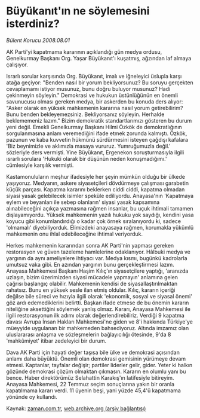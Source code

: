 # Büyükanıt'ın ne söylemesini isterdiniz?

*Bülent Korucu 2008.08.01*

<tr><td class="metin" colspan="2" style="padding-top: 20px; padding-left: 5px; padding-right: 10px;">AK Parti'yi kapatmama kararının açıklandığı gün medya ordusu, Genelkurmay Başkanı Org. Yaşar Büyükanıt'ı kuşatmış, ağzından laf almaya çalışıyor.</td></tr><tr><td class="metin" colspan="2" style="padding-top: 20px; padding-left: 5px; padding-right: 10px;"><p>Israrlı sorular karşısında Org. Büyükanıt, imalı ve iğneleyici üslupla karşı atağa geçiyor: "Benden nasıl bir yorum bekliyorsunuz? Bu soruyu gerçekten cevaplamamı istiyor musunuz, bunu doğru buluyor musunuz? Hadi çekinmeyin söyleyin." Demokrasi ve hukukun üstünlüğünün en önemli savunucusu olması gereken medya, bir askerden bu konuda ders alıyor: "Asker olarak en yüksek mahkemenin kararına nasıl yorum getirebilirim? Bunu benden bekleyemezsiniz. Bekliyorsanız söyleyin. Herhalde beklememeniz lazım." Bizim demokratik standartlarımızı gösteren bu durum yeni değil. Emekli Genelkurmay Başkanı Hilmi Özkök de demokratlığının sorgulanmasına anlam veremediğini ifade etmek zorunda kalmıştı. Özkök, pazunun ve kaba kuvvetin hükmünü sürdürmesini isteyen çağdışı kafalara 'Biz beynimizle ve aklımızla masaya vururuz. Yumruğumuzla değil.' sözleriyle ders vermişti. Yine Büyükanıt, Ergenekon soruşturmasıyla ilgili ısrarlı sorulara 'Hukuki olarak bir düşünün neden konuşmadığımı.' cümlesiyle karşılık vermişti.
<p> Kastamonuluların meşhur ifadesiyle her şeyin mümkün olduğu bir ülkede yaşıyoruz. Medyanın, askere siyasetçileri dövdürmeye çalışması garabetin küçük parçası. Kapatma kararını beklerken ciddi ciddi, kapatma olmadan siyasi yasak gelebilecek isimler speküle ediliyordu. Anayasa'nın 'Kapatmaya eylem ve beyanları ile sebep olanların' siyasi yasak kapsamına alınabileceğini açıkça yazmasına rağmen insanlar, bu uçuk ihtimali tamamen dışlayamıyordu. Yüksek mahkemenin yazılı hukuku yok saydığı, kendini yasa koyucu gibi konumlandırdığı o kadar çok örnek sıralanıyordu ki, sadece 'olmamalı' diyebiliyorduk. Elimizdeki anayasaya rağmen, korumakla yükümlü mahkemenin onu ihlal edebileceğine ihtimal veriyorduk. 
<p> Herkes mahkemenin kararından sonra AK Parti'nin yapması gereken restorasyon ve güven tazeleme hamlelerine odaklanıyor. Hâlbuki medya ve yargının da aynı ameliyelere ihtiyacı var. Medya kısmı, bugünkü kadrolarla umutsuz vaka gibi. En azından yargının bunu gerçekleştirmesi lazım. Anayasa Mahkemesi Başkanı Haşim Kılıç'ın siyasetçilere yaptığı, 'aranızda uzlaşın, bizim üzerimizden siyasi mücadele yapmayın' anlamına gelen çağrısı başlangıç olabilir. Mahkemenin kendisi de siyasallaştırılmaktan rahatsız. Bunu en yüksek sesle ilan etmiş oldular. Kılıç, kararın içeriği değilse bile süreci ve hızıyla ilgili olarak 'ekonomik, sosyal ve siyasal önemi' göz ardı edemediklerini belirtti. Başkan ifade etmese de bu önemin kararın niteliğine aksettiğini söylemek yanlış olmaz. Kararı, Anayasa Mahkemesi ile ilgili restorasyonun ilk adımı olarak değerlendirebiliriz. Verdiği 9 kapatma davası Avrupa İnsan Hakları Mahkemesi'ne giden ve 8'i hakkında Türkiye'ye müeyyide uygulanan bir mahkemeden bahsediyoruz. Altında imzamız olan uluslararası anlaşma ve sözleşmelerin bağlayıcılığı ötesinde, 9'da 8 'mahkûmiyet' itibar zedeleyici bir durum. 
<p> Dava AK Parti için hayati değer taşısa bile ülke ve demokrasi açısından anlamı daha büyüktü. Önemli olan demokrasi gemisinin yürümeye devam etmesi. Kaptanlar, tayfalar değişir; partiler liderler gelir, gider. Yeter ki halkın gözünde demokrasi çözüm olmaktan çıkmasın. Kararın en olumlu yanı bu bence. Haber direktörümüz Selahattin Karakış'ın latifesiyle bitireyim. Anayasa Mahkemesi, 22 Temmuz seçim sonuçlarına yakın bir oranla kapatılmama kararı verdi. 11 üyenin beşi, yani yüzde 45,4'ü kapatmama yönünde oy kullandı.<br/></p></p></p></p></td></tr>

Kaynak: [zaman.com.tr](http://zaman.com.tr/yazar.do?yazino=721057), [web.archive.org (arşiv bağlantısı)](http://web.archive.org/web/20080908195848/http://www.zaman.com.tr:80/yazar.do?yazino=721057)

